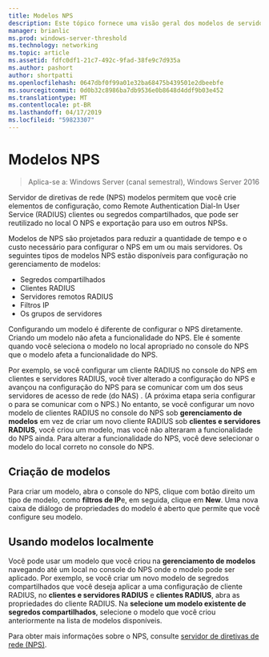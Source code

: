```yaml
---
title: Modelos NPS
description: Este tópico fornece uma visão geral dos modelos de servidor de diretiva de rede no Windows Server 2016.
manager: brianlic
ms.prod: windows-server-threshold
ms.technology: networking
ms.topic: article
ms.assetid: fdfc0df1-21c7-492c-9fad-38fe9c7d935a
ms.author: pashort
author: shortpatti
ms.openlocfilehash: 0647dbf0f99a01e32ba68475b439501e2dbeebfe
ms.sourcegitcommit: 0d0b32c8986ba7db9536e0b8648d4ddf9b03e452
ms.translationtype: MT
ms.contentlocale: pt-BR
ms.lasthandoff: 04/17/2019
ms.locfileid: "59823307"
---
```

# <a name="nps-templates"></a>Modelos NPS

>Aplica-se a: Windows Server (canal semestral), Windows Server 2016

Servidor de diretivas de rede \(NPS\) modelos permitem que você crie elementos de configuração, como Remote Authentication Dial-In User Service \(RADIUS\) clientes ou segredos compartilhados, que pode ser reutilizado no local O NPS e exportação para uso em outros NPSs.

Modelos de NPS são projetados para reduzir a quantidade de tempo e o custo necessário para configurar o NPS em um ou mais servidores. Os seguintes tipos de modelos NPS estão disponíveis para configuração no gerenciamento de modelos:

- Segredos compartilhados
- Clientes RADIUS
- Servidores remotos RADIUS
- Filtros IP
- Os grupos de servidores

Configurando um modelo é diferente de configurar o NPS diretamente. Criando um modelo não afeta a funcionalidade do NPS. Ele é somente quando você seleciona o modelo no local apropriado no console do NPS que o modelo afeta a funcionalidade do NPS. 

Por exemplo, se você configurar um cliente RADIUS no console do NPS em clientes e servidores RADIUS, você tiver alterado a configuração do NPS e avançou na configuração do NPS para se comunicar com um dos seus servidores de acesso de rede \(do NAS\) . \(A próxima etapa seria configurar o para se comunicar com o NPS.\) No entanto, se você configurar um novo modelo de clientes RADIUS no console do NPS sob **gerenciamento de modelos** em vez de criar um novo cliente RADIUS sob **clientes e servidores RADIUS**, você criou um modelo, mas você não alteraram a funcionalidade do NPS ainda. Para alterar a funcionalidade do NPS, você deve selecionar o modelo do local correto no console do NPS.

## <a name="creating-templates"></a>Criação de modelos

Para criar um modelo, abra o console do NPS, clique com botão direito um tipo de modelo, como **filtros de IP**e, em seguida, clique em **New**. Uma nova caixa de diálogo de propriedades do modelo é aberto que permite que você configure seu modelo.

## <a name="using-templates-locally"></a>Usando modelos localmente

Você pode usar um modelo que você criou na **gerenciamento de modelos** navegando até um local no console do NPS onde o modelo pode ser aplicado. Por exemplo, se você criar um novo modelo de segredos compartilhados que você deseja aplicar a uma configuração de cliente RADIUS, no **clientes e servidores RADIUS** e **clientes RADIUS**, abra as propriedades do cliente RADIUS. Na **selecione um modelo existente de segredos compartilhados**, selecione o modelo que você criou anteriormente na lista de modelos disponíveis.

Para obter mais informações sobre o NPS, consulte [servidor de diretivas de rede (NPS)](nps-top.md).
